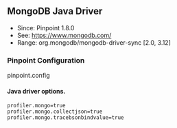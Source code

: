 ## MongoDB Java Driver
* Since: Pinpoint 1.8.0
* See: https://www.mongodb.com/
* Range: org.mongodb/mongodb-driver-sync [2.0, 3.12]

### Pinpoint Configuration
pinpoint.config

#### Java driver options.
~~~
profiler.mongo=true
profiler.mongo.collectjson=true
profiler.mongo.tracebsonbindvalue=true
~~~
